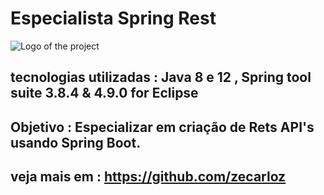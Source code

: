 # Especialista Spring Rest
![Logo of the project](https://encrypted-tbn0.gstatic.com/images?q=tbn:ANd9GcSj_sxUjxvS1BXPRxlPyBPBCOMKPrptNTy7kA&usqp=CAU)
## tecnologias utilizadas : Java 8 e 12 , Spring tool suite 3.8.4 & 4.9.0 for Eclipse
## Objetivo : Especializar em criação de Rets API's usando Spring Boot.
## veja mais em : https://github.com/zecarloz
